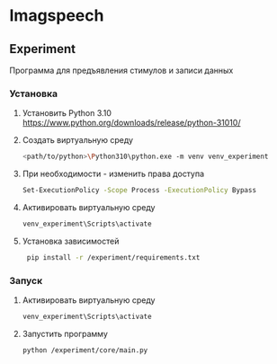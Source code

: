 # Imagspeech

## Experiment
Программа для предъявления стимулов и записи данных

### Установка

1. Установить Python 3.10
    https://www.python.org/downloads/release/python-31010/

2. Cоздать виртуальную среду
   ```bash
   <path/to/python>\Python310\python.exe -m venv venv_experiment

3. При необходимости - изменить права доступа
   ```bash
   Set-ExecutionPolicy -Scope Process -ExecutionPolicy Bypass

4. Активировать виртуальную среду
   ```bash
   venv_experiment\Scripts\activate

5. Установка зависимостей
   ```bash
    pip install -r /experiment/requirements.txt

### Запуск

1. Активировать виртуальную среду
   ```bash
   venv_experiment\Scripts\activate

2. Запустить программу
   ```bash
   python /experiment/core/main.py


